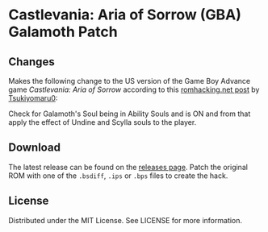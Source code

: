 # Castlevania: Aria of Sorrow (GBA) Galamoth Patch

## Changes
Makes the following change
to the US version of the Game Boy Advance game
*Castlevania: Aria of Sorrow*
according to this
[romhacking.net post](https://www.romhacking.net/forum/index.php?msg=449497)
by
[Tsukiyomaru0](https://www.romhacking.net/forum/index.php?action=profile;u=12980):

Check for Galamoth's Soul being in Ability Souls and is ON
and from that apply the effect of Undine and Scylla souls to the player.

## Download
The latest release can be found on the
[releases page](https://github.com/lightbulb-sun/aos-galamoth/releases).
Patch the original ROM with one of the `.bsdiff`, `.ips` or `.bps` files
to create the hack.

## License
Distributed under the MIT License. See LICENSE for more information.
